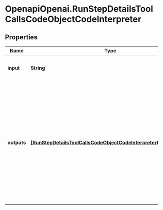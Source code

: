 # OpenapiOpenai.RunStepDetailsToolCallsCodeObjectCodeInterpreter

## Properties

Name | Type | Description | Notes
------------ | ------------- | ------------- | -------------
**input** | **String** | The input to the Code Interpreter tool call. | 
**outputs** | [**[RunStepDetailsToolCallsCodeObjectCodeInterpreterOutputsInner]**](RunStepDetailsToolCallsCodeObjectCodeInterpreterOutputsInner.md) | The outputs from the Code Interpreter tool call. Code Interpreter can output one or more items, including text (&#x60;logs&#x60;) or images (&#x60;image&#x60;). Each of these are represented by a different object type. | 



